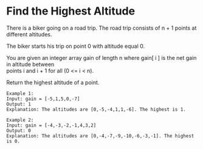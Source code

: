 # Find the Highest Altitude
There is a biker going on a road trip. The road trip consists of n + 1 points at different altitudes. 

The biker starts his trip on point 0 with altitude equal 0.

You are given an integer array gain of length n where gain[ i ] is the net gain in altitude between <br>
points i​​​​​​ and i + 1 for all (0 <= i < n). 

Return the highest altitude of a point.

    Example 1:
    Input: gain = [-5,1,5,0,-7]
    Output: 1
    Explanation: The altitudes are [0,-5,-4,1,1,-6]. The highest is 1.

    Example 2:
    Input: gain = [-4,-3,-2,-1,4,3,2]
    Output: 0
    Explanation: The altitudes are [0,-4,-7,-9,-10,-6,-3,-1]. The highest is 0.
